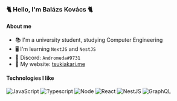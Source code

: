 ### 🐈 Hello, I'm Balázs Kovács 🐈
#### About me
- 📚 I'm a university student, studying Computer Engineering 
- 🖥️ I'm learning `NextJS` and `NestJS` 
- 💬 Discord: `Andromeda#9731`
- 🔗 My website: [tsukiakari.me](https://tsukiakari.me/)

#### Technologies I like
![JavaScript](https://img.shields.io/badge/-JavaScript-%23282C34?style=flat-square&logo=javascript&logoColor=#F7DF1E)
![Typescript](https://img.shields.io/badge/Typescript-%23282C34.svg?&style=flat-square&logo=typescript&logoColor=3178C6)
![Node](https://img.shields.io/badge/Node.js-%23282C34.svg?&style=flat-square&logo=node.js&logoColor=339933)
![React](https://img.shields.io/badge/-React-%23282C34?style=flat-square&logo=react)
![NestJS](https://img.shields.io/badge/-NestJS-%23282C34?style=flat-square&logo=NestJS&logoColor=E0234E)
![GraphQL](https://img.shields.io/badge/-GraphQL-%23282C34?style=flat-square&logo=graphql)

